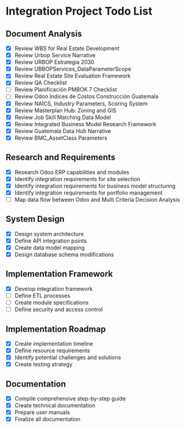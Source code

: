 # Integration Project Todo List

## Document Analysis
- [x] Review WBS for Real Estate Development
- [x] Review Urbop Service Narrative
- [x] Review URBOP Estrategia 2030
- [x] Review UBBOPServices_DataParameterScope
- [x] Review Real Estate Site Evaluation Framework
- [x] Review QA Checklist
- [ ] Review Planificación PMBOK 7 Checklist
- [ ] Review Odoo Indices de Costos Construcción Guatemala
- [x] Review NAICS, Industry Parameters, Scoring System
- [x] Review Masterplan Hub: Zoning and GIS
- [x] Review Job Skill Matching Data Model
- [x] Review Integrated Business Model Research Framework
- [x] Review Guatemala Data Hub Narrative
- [x] Review BMC_AssetClass Parameters

## Research and Requirements
- [x] Research Odoo ERP capabilities and modules
- [x] Identify integration requirements for site selection
- [x] Identify integration requirements for business model structuring
- [x] Identify integration requirements for portfolio management
- [ ] Map data flow between Odoo and Multi Criteria Decision Analysis

## System Design
- [x] Design system architecture
- [x] Define API integration points
- [x] Create data model mapping
- [x] Design database schema modifications

## Implementation Framework
- [x] Develop integration framework
- [ ] Define ETL processes
- [ ] Create module specifications
- [ ] Define security and access control

## Implementation Roadmap
- [x] Create implementation timeline
- [x] Define resource requirements
- [x] Identify potential challenges and solutions
- [x] Create testing strategy

## Documentation
- [x] Compile comprehensive step-by-step guide
- [x] Create technical documentation
- [x] Prepare user manuals
- [x] Finalize all documentation
